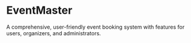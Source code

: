 # EventMaster
A comprehensive, user-friendly event booking system with features for users, organizers, and administrators.
